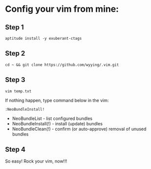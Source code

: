 Config your vim from mine:
==============

Step 1
--------------
```shell
aptitude install -y exuberant-ctags
```

Step 2
--------------
```shell
cd ~ && git clone https://github.com/wyying/.vim.git
```

Step 3
--------------
```shell
vim temp.txt
```

If nothing happen, type command below in the vim:
```shell
:NeoBundleInstall!
```
* NeoBundleList - list configured bundles
* NeoBundleInstall(!) - install (update) bundles
* NeoBundleClean(!) - confirm (or auto-approve) removal of unused bundles

Step 4
--------------
So easy! Rock your vim, now!!!


